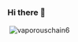 ### Hi there 👋





<p>&nbsp;<img align="center" src="https://github-readme-stats.vercel.app/api?username=vaporouschain6&show_icons=true&theme=tokyonight&locale=en" alt="vaporouschain6" /></p>
<!--
**VaporousChain6/VaporousChain6** is a ✨ _special_ ✨ repository because its `README.md` (this file) appears on your GitHub profile.
<p><img align="center" src="https://github-readme-streak-stats.herokuapp.com/?user=vaporouschain6&" alt="VaporousChain6" /></p>

<p align="left"> <a href="https://github.com/ryo-ma/github-profile-trophy"><img src="https://github-profile-trophy.vercel.app/?username=vaporouschain6&show_icons=true&locale=en&row=2&column=3&margin-w=15&margin-h=15&no-bg=true" alt="vaporouschain6" /></a> </p>
<p align="left"> <img src="https://komarev.com/ghpvc/?username=vaporouschain6&label=Profile%20views&color=0e75b6&style=flat" alt="vaporouschain6" /> </p>

Here are some ideas to get you started:

- 🔭 I’m currently working on ...
- 🌱 I’m currently learning ...
- 👯 I’m looking to collaborate on ...
- 🤔 I’m looking for help with ...
- 💬 Ask me about ...
- 📫 How to reach me: ...
- 😄 Pronouns: ...
- ⚡ Fun fact: ...
-->
